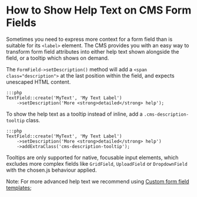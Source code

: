 # How to Show Help Text on CMS Form Fields

Sometimes you need to express more context for a form field
than is suitable for its `<label>` element.
The CMS provides you with an easy way to transform
form field attributes into either help text
shown alongside the field, or a tooltip which shows on demand.

The `FormField->setDescription()` method will add a `<span class="description">`
at the last position within the field, and expects unescaped HTML content.

	:::php
	TextField::create('MyText', 'My Text Label')
		->setDescription('More <strong>detailed</strong> help');

To show the help text as a tooltip instead of inline,
add a `.cms-description-tooltip` class.

	:::php
	TextField::create('MyText', 'My Text Label')
		->setDescription('More <strong>detailed</strong> help')
		->addExtraClass('cms-description-tooltip');

Tooltips are only supported
for native, focusable input elements, which excludes
more complex fields like `GridField`, `UploadField`
or `DropdownField` with the chosen.js behaviour applied.

Note: For more advanced help text we recommend using
[Custom form field templates](/developer_guides/forms/form_templates);
